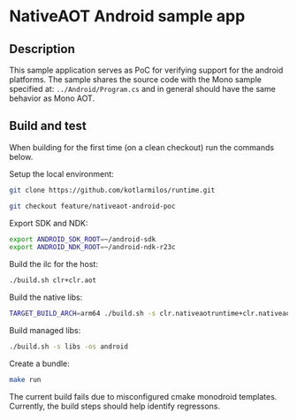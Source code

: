 # NativeAOT Android sample app

## Description

This sample application serves as PoC for verifying support for the android platforms. The sample shares the source code with the Mono sample specified at: `../Android/Program.cs` and in general should have the same behavior as Mono AOT.

## Build and test

When building for the first time (on a clean checkout) run the commands below.

Setup the local environment:
```bash
git clone https://github.com/kotlarmilos/runtime.git
```
```bash
git checkout feature/nativeaot-android-poc
```

Export SDK and NDK:
```bash
export ANDROID_SDK_ROOT=~/android-sdk                                                                             
export ANDROID_NDK_ROOT=~/android-ndk-r23c
```
Build the ilc for the host:
```bash
./build.sh clr+clr.aot
```
Build the native libs:
```bash
TARGET_BUILD_ARCH=arm64 ./build.sh -s clr.nativeaotruntime+clr.nativeaotlibs -os linux-bionic
```

Build managed libs:
```bash
./build.sh -s libs -os android
```

Create a bundle:
``` bash
make run
```

The current build fails due to misconfigured cmake monodroid templates. Currently, the build steps should help identify regressons.